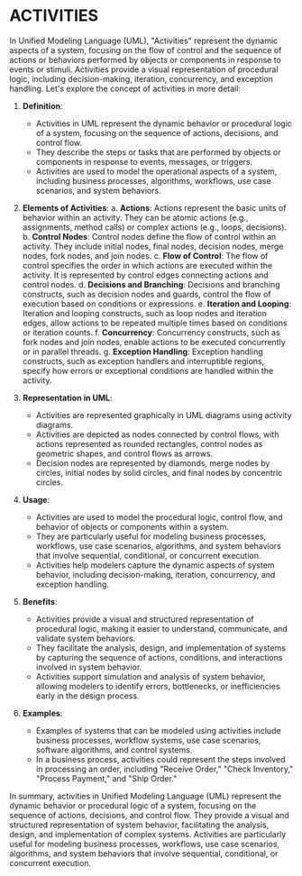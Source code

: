 # ACTIVITIES

In Unified Modeling Language (UML), "Activities" represent the dynamic aspects of a system, focusing on the flow of control and the sequence of actions or behaviors performed by objects or components in response to events or stimuli. Activities provide a visual representation of procedural logic, including decision-making, iteration, concurrency, and exception handling. Let's explore the concept of activities in more detail:

1. **Definition**:
   * Activities in UML represent the dynamic behavior or procedural logic of a system, focusing on the sequence of actions, decisions, and control flow.
   * They describe the steps or tasks that are performed by objects or components in response to events, messages, or triggers.
   * Activities are used to model the operational aspects of a system, including business processes, algorithms, workflows, use case scenarios, and system behaviors.

2. **Elements of Activities**:
   a. **Actions**: Actions represent the basic units of behavior within an activity. They can be atomic actions (e.g., assignments, method calls) or complex actions (e.g., loops, decisions).
   b. **Control Nodes**: Control nodes define the flow of control within an activity. They include initial nodes, final nodes, decision nodes, merge nodes, fork nodes, and join nodes.
   c. **Flow of Control**: The flow of control specifies the order in which actions are executed within the activity. It is represented by control edges connecting actions and control nodes.
   d. **Decisions and Branching**: Decisions and branching constructs, such as decision nodes and guards, control the flow of execution based on conditions or expressions.
   e. **Iteration and Looping**: Iteration and looping constructs, such as loop nodes and iteration edges, allow actions to be repeated multiple times based on conditions or iteration counts.
   f. **Concurrency**: Concurrency constructs, such as fork nodes and join nodes, enable actions to be executed concurrently or in parallel threads.
   g. **Exception Handling**: Exception handling constructs, such as exception handlers and interruptible regions, specify how errors or exceptional conditions are handled within the activity.

3. **Representation in UML**:
   * Activities are represented graphically in UML diagrams using activity diagrams.
   * Activities are depicted as nodes connected by control flows, with actions represented as rounded rectangles, control nodes as geometric shapes, and control flows as arrows.
   * Decision nodes are represented by diamonds, merge nodes by circles, initial nodes by solid circles, and final nodes by concentric circles.

4. **Usage**:
   * Activities are used to model the procedural logic, control flow, and behavior of objects or components within a system.
   * They are particularly useful for modeling business processes, workflows, use case scenarios, algorithms, and system behaviors that involve sequential, conditional, or concurrent execution.
   * Activities help modelers capture the dynamic aspects of system behavior, including decision-making, iteration, concurrency, and exception handling.

5. **Benefits**:
   * Activities provide a visual and structured representation of procedural logic, making it easier to understand, communicate, and validate system behaviors.
   * They facilitate the analysis, design, and implementation of systems by capturing the sequence of actions, conditions, and interactions involved in system behavior.
   * Activities support simulation and analysis of system behavior, allowing modelers to identify errors, bottlenecks, or inefficiencies early in the design process.

6. **Examples**:
   * Examples of systems that can be modeled using activities include business processes, workflow systems, use case scenarios, software algorithms, and control systems.
   * In a business process, activities could represent the steps involved in processing an order, including "Receive Order," "Check Inventory," "Process Payment," and "Ship Order."

In summary, activities in Unified Modeling Language (UML) represent the dynamic behavior or procedural logic of a system, focusing on the sequence of actions, decisions, and control flow. They provide a visual and structured representation of system behavior, facilitating the analysis, design, and implementation of complex systems. Activities are particularly useful for modeling business processes, workflows, use case scenarios, algorithms, and system behaviors that involve sequential, conditional, or concurrent execution.
